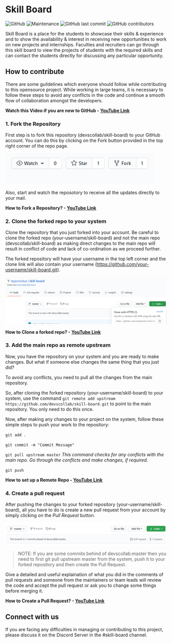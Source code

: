# Skill Board

![GitHub](https://img.shields.io/github/license/devscollab/skill-board) ![Maintenance](https://img.shields.io/maintenance/yes/2020) ![GitHub last commit](https://img.shields.io/github/last-commit/devscollab/skill-board) ![GitHub contributors](https://img.shields.io/github/contributors/devscollab/skill-board)

Skill Board is a place for the students to showcase their skills & experience and to show the availability & interest in receiving new opportunities to work on new projects and internships. Faculties and recruiters can go through this skill board to view the projects of students with the required skills and can contact the students directly for discussing any particular opportunity.


## How to contribute

There are some guildelines which everyone should follow while contributing to this opensource project. While working in large teams, it is necessary to follow these steps to avoid any conflicts in the code and continue a smooth flow of collaboration amongst the developers.

**Watch this Video if you are new to GitHub - [YouTube Link](https://youtu.be/HbSjyU2vf6Y)**

### 1. Fork the Repository

First step is to fork this repository (devscollab/skill-board) to your GitHub account. You can do this by clicking on the Fork button provided in the top right corner of the repo page. 

![Fork](assets/readme/fork.png)

Also, start and watch the reposotory to receive all the updates directly to your mail.

**How to Fork a Repository? - [YouTube Link](https://youtu.be/HbSjyU2vf6Y?t=101)**

### 2. Clone the forked repo to your system

Clone the repository that you just forked into your account.
Be careful to clone the forked repo (your-username/skill-board) and not the main repo (devscollab/skill-board) as making direct changes to the main repo will result in conflict of code and lack of co-ordination as we proceed further.

The forked repository will have your username in the top left corner and the clone link will also contain your username (https://github.com/your-username/skill-board.git).

![Clone](assets/readme/clone.png)

**How to Clone a forked repo? - [YouTube Link](https://youtu.be/HbSjyU2vf6Y?t=134)**

### 3. Add the main repo as remote upstream

Now, you have the repository on your system and you are ready to make changes. But what if someone else changes the same thing that you just did?

To avoid any conflicts, you need to pull all the changes from the main repository. 

So, after cloning the forked repository (your-username/skill-board) to your system, use the command `git remote add upstream https://github.com/devscollab/skill-board.git` to point to the main repository. You only need to do this once.

Now, after making any changes to your project on the system, follow these simple steps to push your work to the repository:

`git add .`

`git commit -m "Commit Message"`

`git pull upstream master` *This command checks for any conflicts with the main repo. Go through the conflicts and make changes, if required.*

`git push`

**How to set up a Remote Repo - [YouTube Link](https://youtu.be/-zvHQXnBO6c)**

### 4. Create a pull request

After pushing the changes to your forked repository (your-username/skill-board), all you have to do is create a new pull request from your account by simply clicking on the *Pull Request* button.

![Pull Request](assets/readme/pull%20request.png)

> NOTE:
> If you are some commits behind of devscollab:master then you need to first git pull upstream master from the system, push it to your forked repository and then create the Pull Request.

Give a detailed and useful explaination of what you did in the comments of pull requests and someone from the maintainers or team leads will review the code and accept the pull request or ask you to change some things before merging it.

**How to Create a Pull Request? - [YouTube Link](https://youtu.be/HbSjyU2vf6Y?t=297)**

## Connect with us

If you are facing any difficulties in managing or contributing to this project, please discuss it on the Discord Server in the #skill-board channel.
